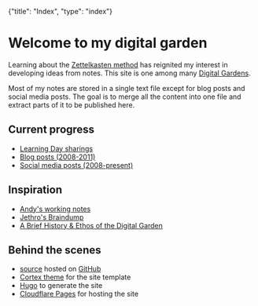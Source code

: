 {"title": "Index", "type": "index"}

# Welcome to my digital garden

Learning about the [Zettelkasten method](https://en.wikipedia.org/wiki/Zettelkasten)
has reignited my interest in developing ideas from notes. This site is one among many
[Digital Gardens](https://github.com/MaggieAppleton/digital-gardeners#digital-garden-directory).

Most of my notes are stored in a single text file except for blog posts and
social media posts. The goal is to merge all the content into one file and
extract parts of it to be published here.

## Current progress
* [Learning Day sharings](/posts/learning_day/)
* [Blog posts (2008-2011)](/posts/blog_posts/)
* [Social media posts (2008-present)](/posts/social_media_posts/)

## Inspiration
* [Andy's working notes](https://notes.andymatuschak.org/)
* [Jethro's Braindump](https://braindump.jethro.dev/)
* [A Brief History & Ethos of the Digital Garden](https://maggieappleton.com/garden-history)

## Behind the scenes
* [source](https://github.com/melvinzhang/garden) hosted on [GitHub](https://github.com/)
* [Cortex theme](https://github.com/jethrokuan/cortex) for the site template
* [Hugo](https://gohugo.io/) to generate the site
* [Cloudflare Pages](https://pages.cloudflare.com/) for hosting the site
